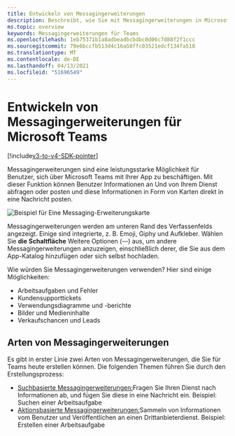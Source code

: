 ```yaml
---
title: Entwickeln von Messagingerweiterungen
description: Beschreibt, wie Sie mit Messagingerweiterungen in Microsoft Teams beginnen
ms.topic: overview
keywords: Messagingerweiterungen für Teams
ms.openlocfilehash: 1eb75371b1a8adbeadbcbdbc0d06c7d88f2f1ccc
ms.sourcegitcommit: 79e6bccfb513d4c16a58ffc03521edcf134fa518
ms.translationtype: MT
ms.contentlocale: de-DE
ms.lasthandoff: 04/13/2021
ms.locfileid: "51696549"
---
```

# <a name="develop-messaging-extensions-for-microsoft-teams"></a>Entwickeln von Messagingerweiterungen für Microsoft Teams

[!include[v3-to-v4-SDK-pointer](~/includes/v3-to-v4-pointer-me.md)]

Messagingerweiterungen sind eine leistungsstarke Möglichkeit für Benutzer, sich über Microsoft Teams mit Ihrer App zu beschäftigen. Mit dieser Funktion können Benutzer Informationen an Und von Ihrem Dienst abfragen oder posten und diese Informationen in Form von Karten direkt in eine Nachricht posten.

![Beispiel für Eine Messaging-Erweiterungskarte](~/assets/images/compose-extensions/ceexample.png)

Messagingerweiterungen werden am unteren Rand des Verfassenfelds angezeigt. Einige sind integrierte, z. B. Emoji, Giphy und Aufkleber. Wählen Sie **die Schaltfläche** Weitere Optionen (**&#8943;**) aus, um andere Messagingerweiterungen anzuzeigen, einschließlich derer, die Sie aus dem App-Katalog hinzufügen oder sich selbst hochladen.

Wie würden Sie Messagingerweiterungen verwenden? Hier sind einige Möglichkeiten:

* Arbeitsaufgaben und Fehler
* Kundensupporttickets
* Verwendungsdiagramme und -berichte
* Bilder und Medieninhalte
* Verkaufschancen und Leads

## <a name="types-of-messaging-extensions"></a>Arten von Messagingerweiterungen

Es gibt in erster Linie zwei Arten von Messagingerweiterungen, die Sie für Teams heute erstellen können. Die folgenden Themen führen Sie durch den Erstellungsprozess:

* [Suchbasierte Messagingerweiterungen:](~/resources/messaging-extension-v3/search-extensions.md)Fragen Sie Ihren Dienst nach Informationen ab, und fügen Sie diese in eine Nachricht ein. Beispiel: Suchen einer Arbeitsaufgabe
* [Aktionsbasierte Messagingerweiterungen:](~/resources/messaging-extension-v3/create-extensions.md)Sammeln von Informationen vom Benutzer und Veröffentlichen an einen Drittanbieterdienst. Beispiel: Erstellen einer Arbeitsaufgabe
